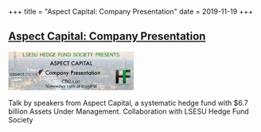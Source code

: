 +++
title = "Aspect Capital: Company Presentation"
date = 2019-11-19
+++

## [Aspect Capital: Company Presentation](https://www.facebook.com/events/1125391860997767/)

<img src = "/2019/aspect-capital.jpg" height=20% width=50%> 

Talk by speakers from Aspect Capital, a systematic hedge fund with $6.7 billion Assets Under Management. Collaboration with LSESU Hedge Fund Society


